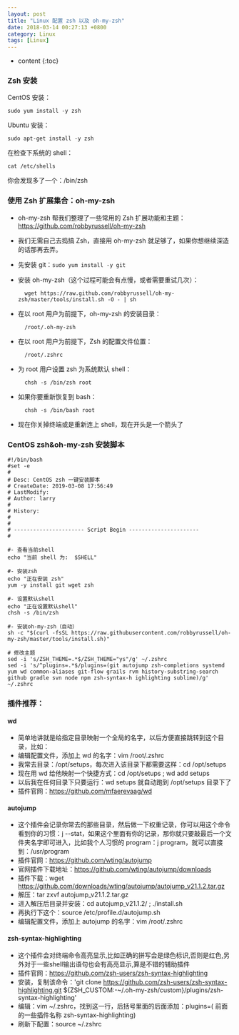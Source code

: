 ```yaml
---
layout: post
title: "Linux 配置 zsh 以及 oh-my-zsh"
date: 2018-03-14 00:27:13 +0800
category: Linux
tags: [Linux]
---
```

* content
{:toc}


### Zsh 安装

CentOS 安装：

	sudo yum install -y zsh

Ubuntu 安装：

	sudo apt-get install -y zsh
	
在检查下系统的 shell：

	cat /etc/shells

你会发现多了一个：/bin/zsh

### 使用 Zsh 扩展集合：oh-my-zsh

- oh-my-zsh 帮我们整理了一些常用的 Zsh 扩展功能和主题：https://github.com/robbyrussell/oh-my-zsh
- 我们无需自己去捣搞 Zsh，直接用 oh-my-zsh 就足够了，如果你想继续深造的话那再去弄。
- 先安装 git：`sudo yum install -y git`
- 安装 oh-my-zsh（这个过程可能会有点慢，或者需要重试几次）：

		wget https://raw.github.com/robbyrussell/oh-my-zsh/master/tools/install.sh -O - | sh
- 在以 root 用户为前提下，oh-my-zsh 的安装目录：

		/root/.oh-my-zsh
- 在以 root 用户为前提下，Zsh 的配置文件位置：

		/root/.zshrc
- 为 root 用户设置 zsh 为系统默认 shell：

		chsh -s /bin/zsh root

- 如果你要重新恢复到 bash：

		chsh -s /bin/bash root

- 现在你关掉终端或是重新连上 shell，现在开头是一个箭头了



### CentOS zsh&oh-my-zsh 安装脚本


	#!/bin/bash
	#set -e
	#
	# Desc: CentOS zsh 一键安装脚本
	# CreateDate: 2019-03-08 17:56:49
	# LastModify:
	# Author: larry
	#
	# History:
	#
	#
	# ---------------------- Script Begin ----------------------
	#
	
	#- 查看当前shell
	echo "当前 shell 为:  $SHELL"
	
	#- 安装zsh
	echo "正在安装 zsh"
	yum -y install git wget zsh
	
	#- 设置默认shell
	echo "正在设置默认shell"
	chsh -s /bin/zsh
	
	#- 安装oh-my-zsh（自动）
	sh -c "$(curl -fsSL https://raw.githubusercontent.com/robbyrussell/oh-my-zsh/master/tools/install.sh)"
	
	# 修改主题
	sed -i 's/ZSH_THEME=.*$/ZSH_THEME="ys"/g' ~/.zshrc
	sed -i 's/^plugins=.*$/plugins=(git autojump zsh-completions systemd yum wd common-aliases git-flow grails rvm history-substring-search github gradle svn node npm zsh-syntax-h ighlighting sublime)/g' ~/.zshrc


### 插件推荐：

#### wd
- 简单地讲就是给指定目录映射一个全局的名字，以后方便直接跳转到这个目录，比如：
- 编辑配置文件，添加上 wd 的名字：vim /root/.zshrc
- 我常去目录：/opt/setups，每次进入该目录下都需要这样：cd /opt/setups
- 现在用 wd 给他映射一个快捷方式：cd /opt/setups ; wd add setups
- 以后我在任何目录下只要运行：wd setups 就自动跑到 /opt/setups 目录下了
- 插件官网：https://github.com/mfaerevaag/wd


#### autojump
- 这个插件会记录你常去的那些目录，然后做一下权重记录，你可以用这个命令看到你的习惯：j --stat，如果这个里面有你的记录，那你就只要敲最后一个文件夹名字即可进入，比如我个人习惯的 program：j program，就可以直接到：/usr/program
- 插件官网：https://github.com/wting/autojump
- 官网插件下载地址：https://github.com/wting/autojump/downloads
- 插件下载：wget https://github.com/downloads/wting/autojump/autojump_v21.1.2.tar.gz
- 解压：tar zxvf autojump_v21.1.2.tar.gz
- 进入解压后目录并安装：cd autojump_v21.1.2/ ; ./install.sh
- 再执行下这个：source /etc/profile.d/autojump.sh
- 编辑配置文件，添加上 autojump 的名字：vim /root/.zshrc


#### zsh-syntax-highlighting
- 这个插件会对终端命令高亮显示,比如正确的拼写会是绿色标识,否则是红色,另外对于一些shell输出语句也会有高亮显示,算是不错的辅助插件
- 插件官网：https://github.com/zsh-users/zsh-syntax-highlighting
- 安装，复制该命令：'git clone https://github.com/zsh-users/zsh-syntax-highlighting.git ${ZSH_CUSTOM:-~/.oh-my-zsh/custom}/plugins/zsh-syntax-highlighting'
- 编辑：vim ~/.zshrc，找到这一行，后括号里面的后面添加：plugins=( 前面的一些插件名称 zsh-syntax-highlighting)
- 刷新下配置：source ~/.zshrc